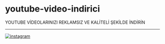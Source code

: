 # youtube-video-indirici


YOUTUBE VİDEOLARINIZI REKLAMSIZ VE KALİTELİ ŞEKİLDE İNDİRİN 


----------------------------------------------------------------

[![instagram](https://img.shields.io/badge/-Instagram-C13584?style=flat-quare&labelColor=C13584&logo=instagram&logoColor=white&https://instagram.com/canpolatgkky=https://instagram.com/canpolatgkky)](https://instagram.com/canpolatgkky) 
